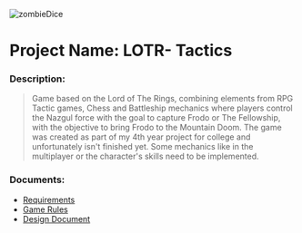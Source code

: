 ![zombieDice](https://user-images.githubusercontent.com/36605703/123330395-dea0df80-d535-11eb-856c-366a837900c1.jpg)

# Project Name: LOTR- Tactics
### Description:
>Game based on the Lord of The Rings, combining elements from RPG Tactic games, Chess and Battleship mechanics where players control the Nazgul force with the goal to capture Frodo or The Fellowship, with the objective to bring Frodo to the Mountain Doom.
>The game was created as part of my 4th year project for college and unfortunately isn't finished yet. Some mechanics like in the multiplayer or the character's skills need to be implemented.

### Documents:

- [Requirements](https://github.com/EvandroGomezQuintino/zombieDice/blob/master/Assignment%20Title%20Sheet%20CP%20Zombie%20Dice.pdf)
- [Game Rules](https://github.com/Ramisar/zombieDice/blob/78d4db167ed940d008f5471d1d4a57e29761f48a/ZDRules_English.pdf)
- [Design Document](https://github.com/Ramisar/zombieDice/blob/master/Design%20Document%20-%20Assignment%203.pdf)
